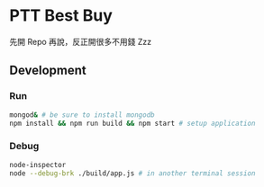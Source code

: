 PTT Best Buy
=============

先開 Repo 再說，反正開很多不用錢 Zzz

## Development

### Run

```bash
mongod& # be sure to install mongodb
npm install && npm run build && npm start # setup application
```

### Debug

```bash
node-inspector
node --debug-brk ./build/app.js # in another terminal session
```
